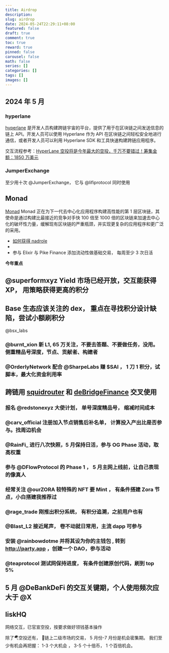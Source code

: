 ```yaml
---
title: Airdrop
description:
slug: airdrop
date: 2024-05-24T22:29:11+08:00
featured: false
draft: true
comment: true
toc: true
reward: true
pinned: false
carousel: false
math: false
series: []
categories: []
tags: []
images: []
---
```


## 2024 年 5 月

### hyperlane

[hyperlane](https://www.rootdata.com/zh/Projects/detail/Hyperlane?k=MjEwMw%3D%3D) 是开发人员构建跨链宇宙的平台，提供了用于在区块链之间发送信息的链上 API。开发人员可以使用 Hyperlane 作为 API 在区块链之间轻松安全地进行通信，或者开发人员可以利用 Hyperlane SDK 和工具快速构建跨链应用程序。

交互流程参考：[HyperLane 空投将是今年最大的空投，千万不要错过！筹集金额：1850 万美元](https://www.binance.com/zh-CN/square/post/6815800467466)

### JumperExchange

至少用十次 @JumperExchange， 它与 @lifiprotocol 同时使用

## Monad

[Monad](https://www.rootdata.com/zh/Projects/detail/Monad?k=Mjc3NA%3D%3D) Monad 正在为下一代去中心化应用程序构建高性能的第 1 层区块链，其使命是通过构建比最接近的竞争对手快 100 倍至 1000 倍的区块链来加速去中心化的破坏性力量，缓解现有区块链的严重瓶颈，并实现更复杂的应用程序和更广泛的采用。

+ [如何获得 nadrole](https://www.youtube.com/watch?v=MQvRr2kLnj8)
+ []()
+ 参与  Elixir 与  Pike Finance 添加流动性做基础交易， 每周至少 3 次日活

**今年重点**

## @superformxyz Yield 市场已经开放，交互能获得 XP， 用策略获得更高的积分

## Base 生态应该关注的 dex， 重点在寻找积分设计缺陷，尝试小额刷积分

@bsx_labs

### @burnt_xion 新 L1,   65 万关注，不要去答题、不要做任务，没用。 侧重精品号深度，节点、贡献者、构建者

### @OrderlyNetwork 配合 @SharpeLabs 赚 $SAI  ， 1 刀 1 积分，试脚本，最大化资金利用率

## 跨链用 [squidrouter](https://www.squidrouter.com/) 和 [deBridgeFinance](https://debridge.finance/) 交叉使用

### 报名 @redstonexyz 大使计划， 单号深度精品号， 缩减时间成本

### @carv_official 注册加入节点销售后补名单， 计算投入产出比是否参与。找周边机会

### @RainFi_ 进行八次快照，5 月保持日活，参与 OG Phase 活动，取高权重

### 参与 @DFlowProtocol 的 Phase 1 ， 5 月主网上线前，让自己表现的像真人

### 经常关注 @ourZORA 较特殊的 NFT 要 Mint ， 有条件搭建 Zora 节点，小白搭建我推荐过

### @rage_trade 刚推出积分系统， 有积分追溯，之前用户也有

### @Blast_L2 接近尾声， 卷不动就日常用，主流 dapp 可参与

### 安装 @rainbowdotme 并将其设为你的主钱包 , 转到<http://party.app> ，创建一个 DAO，参与活动

### @teaprotocol 测试网保持进度， 有条件创建原创代码，刷到 top 5%

## 5 月 @DeBankDeFi 的交互关键期，个人使用频次应大于 @X

## liskHQ

网络交互，已官宣空投，按要求做好领钱基本操作

除了🪂空投还有， 💎链上二级市场的交易， 5 月份-7 月份是机会密集期。
我们至少有机会再把握： 1-3 个大机会 ， 3-5 个十倍币， 1 个百倍机会。
